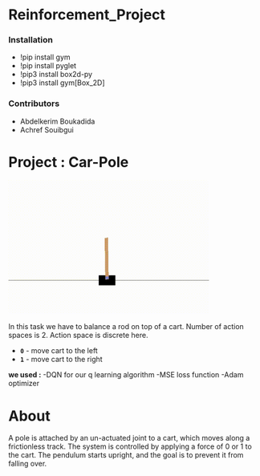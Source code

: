 # Reinforcement_Project

### Installation 
- !pip install gym 
- !pip install pyglet
- !pip3 install box2d-py
- !pip3 install gym[Box_2D]

### Contributors 
- Abdelkerim Boukadida 
- Achref Souibgui 

# Project : Car-Pole
<img src=cart_pole.gif width="400">

In this task we have to balance a rod on top of a cart. Number of action spaces is 2. Action space is discrete here.
- **`0`** - move cart to the left
- **`1`** - move cart to the right

**we used :**
-DQN for our q learning algorithm 
-MSE loss function
-Adam optimizer

# About
A pole is attached by an un-actuated joint to a cart, which moves along a frictionless track. The system is controlled by applying a force of 0 or 1 to the cart. The pendulum starts upright, and the goal is to prevent it from falling over.

